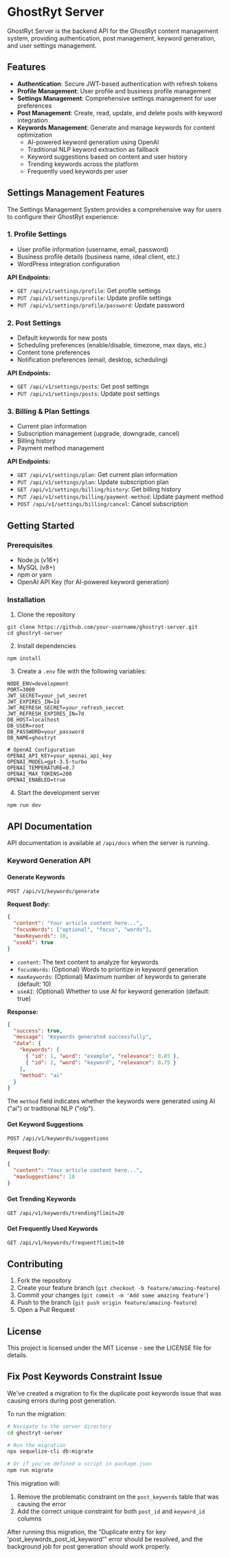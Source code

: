 # GhostRyt Server

GhostRyt Server is the backend API for the GhostRyt content management system, providing authentication, post management, keyword generation, and user settings management.

## Features

- **Authentication**: Secure JWT-based authentication with refresh tokens
- **Profile Management**: User profile and business profile management
- **Settings Management**: Comprehensive settings management for user preferences
- **Post Management**: Create, read, update, and delete posts with keyword integration
- **Keywords Management**: Generate and manage keywords for content optimization
  - AI-powered keyword generation using OpenAI
  - Traditional NLP keyword extraction as fallback
  - Keyword suggestions based on content and user history
  - Trending keywords across the platform
  - Frequently used keywords per user

## Settings Management Features

The Settings Management System provides a comprehensive way for users to configure their GhostRyt experience:

### 1. Profile Settings

- User profile information (username, email, password)
- Business profile details (business name, ideal client, etc.)
- WordPress integration configuration

**API Endpoints:**

- `GET /api/v1/settings/profile`: Get profile settings
- `PUT /api/v1/settings/profile`: Update profile settings
- `PUT /api/v1/settings/profile/password`: Update password

### 2. Post Settings

- Default keywords for new posts
- Scheduling preferences (enable/disable, timezone, max days, etc.)
- Content tone preferences
- Notification preferences (email, desktop, scheduling)

**API Endpoints:**

- `GET /api/v1/settings/posts`: Get post settings
- `PUT /api/v1/settings/posts`: Update post settings

### 3. Billing & Plan Settings

- Current plan information
- Subscription management (upgrade, downgrade, cancel)
- Billing history
- Payment method management

**API Endpoints:**

- `GET /api/v1/settings/plan`: Get current plan information
- `PUT /api/v1/settings/plan`: Update subscription plan
- `GET /api/v1/settings/billing/history`: Get billing history
- `PUT /api/v1/settings/billing/payment-method`: Update payment method
- `POST /api/v1/settings/billing/cancel`: Cancel subscription

## Getting Started

### Prerequisites

- Node.js (v16+)
- MySQL (v8+)
- npm or yarn
- OpenAI API Key (for AI-powered keyword generation)

### Installation

1. Clone the repository

```
git clone https://github.com/your-username/ghostryt-server.git
cd ghostryt-server
```

2. Install dependencies

```
npm install
```

3. Create a `.env` file with the following variables:

```
NODE_ENV=development
PORT=3000
JWT_SECRET=your_jwt_secret
JWT_EXPIRES_IN=1d
JWT_REFRESH_SECRET=your_refresh_secret
JWT_REFRESH_EXPIRES_IN=7d
DB_HOST=localhost
DB_USER=root
DB_PASSWORD=your_password
DB_NAME=ghostryt

# OpenAI Configuration
OPENAI_API_KEY=your_openai_api_key
OPENAI_MODEL=gpt-3.5-turbo
OPENAI_TEMPERATURE=0.7
OPENAI_MAX_TOKENS=200
OPENAI_ENABLED=true
```

4. Start the development server

```
npm run dev
```

## API Documentation

API documentation is available at `/api/docs` when the server is running.

### Keyword Generation API

#### Generate Keywords

```
POST /api/v1/keywords/generate
```

**Request Body:**

```json
{
  "content": "Your article content here...",
  "focusWords": ["optional", "focus", "words"],
  "maxKeywords": 10,
  "useAI": true
}
```

- `content`: The text content to analyze for keywords
- `focusWords`: (Optional) Words to prioritize in keyword generation
- `maxKeywords`: (Optional) Maximum number of keywords to generate (default: 10)
- `useAI`: (Optional) Whether to use AI for keyword generation (default: true)

**Response:**

```json
{
  "success": true,
  "message": "Keywords generated successfully",
  "data": {
    "keywords": [
      { "id": 1, "word": "example", "relevance": 0.85 },
      { "id": 2, "word": "keyword", "relevance": 0.75 }
    ],
    "method": "ai"
  }
}
```

The `method` field indicates whether the keywords were generated using AI ("ai") or traditional NLP ("nlp").

#### Get Keyword Suggestions

```
POST /api/v1/keywords/suggestions
```

**Request Body:**

```json
{
  "content": "Your article content here...",
  "maxSuggestions": 10
}
```

#### Get Trending Keywords

```
GET /api/v1/keywords/trending?limit=20
```

#### Get Frequently Used Keywords

```
GET /api/v1/keywords/frequent?limit=10
```

## Contributing

1. Fork the repository
2. Create your feature branch (`git checkout -b feature/amazing-feature`)
3. Commit your changes (`git commit -m 'Add some amazing feature'`)
4. Push to the branch (`git push origin feature/amazing-feature`)
5. Open a Pull Request

## License

This project is licensed under the MIT License - see the LICENSE file for details.

## Fix Post Keywords Constraint Issue

We've created a migration to fix the duplicate post keywords issue that was causing errors during post generation.

To run the migration:

```bash
# Navigate to the server directory
cd ghostryt-server

# Run the migration
npx sequelize-cli db:migrate

# Or if you've defined a script in package.json
npm run migrate
```

This migration will:

1. Remove the problematic constraint on the `post_keywords` table that was causing the error
2. Add the correct unique constraint for both `post_id` and `keyword_id` columns

After running this migration, the "Duplicate entry for key 'post_keywords_post_id_keyword'" error should be resolved, and the background job for post generation should work properly.
